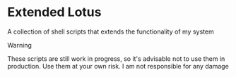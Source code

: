 # Extended Lotus
A collection of shell scripts that extends the functionality of my system

> [!Warning]
>These scripts are still work in progress, so it's advisable not to use them
>in production. Use them at your own risk. I am not responsible for any damage
